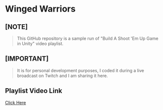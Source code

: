 # Winged Warriors
 
## [NOTE]
> This GitHub repository is a sample run of "Build A Shoot 'Em Up Game in Unity" video playlist.

## [IMPORTANT]
> It is for personal development purposes, I coded it during a live broadcast on Twitch and I am sharing it here.

## Playlist Video Link
[Click Here](https://www.youtube.com/playlist?list=PLnJJ5frTPwROJk6zOR4K_G-6WjQ4LbDOU)